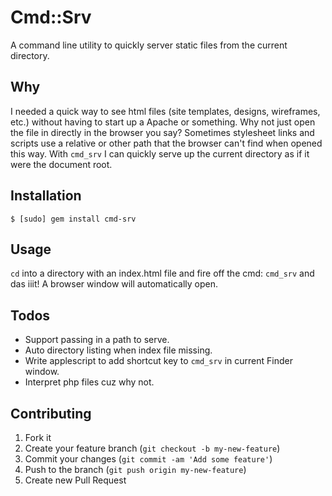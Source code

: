 # Cmd::Srv

A command line utility to quickly server static files from the current directory.

## Why

I needed a quick way to see html files (site templates, designs, wireframes, etc.) without having to start up a Apache or something. 
Why not just open the file in directly in the browser you say? Sometimes stylesheet links and scripts use a relative or other path 
that the browser can't find when opened this way. With ```cmd_srv``` I can quickly serve up the current directory as if it were the 
document root.

## Installation

    $ [sudo] gem install cmd-srv

## Usage

```cd``` into a directory with an index.html file and fire off the cmd: ```cmd_srv``` and das iiit! A browser window will automatically open.

## Todos

* Support passing in a path to serve.
* Auto directory listing when index file missing.
* Write applescript to add shortcut key to ```cmd_srv``` in current Finder window.
* Interpret php files cuz why not.

## Contributing

1. Fork it
2. Create your feature branch (`git checkout -b my-new-feature`)
3. Commit your changes (`git commit -am 'Add some feature'`)
4. Push to the branch (`git push origin my-new-feature`)
5. Create new Pull Request
